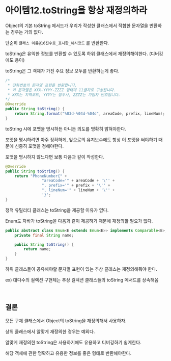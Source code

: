 # 아이템12.toString을 항상 재정의하라

Object의 기본 toString 메서드가 우리가 작성한 클래스에서 적합한 문자열을 반환하는 경우는 거의 없다.

단순히 `클래스 이름@16진수로_표시한_해시코드`  를 반환한다.

toString은 유익한 정보를 반환할 수 있도록 하위 클래스에서 재정의해야한다. (디버깅에도 용이)

toString은 그 객체가 가진 주요 정보 모두를 반환하는게 좋다.

```java
/*
 * 전화번호의 문자열 표현을 반환합니다.
 * 이 문자열은 XXX-YYYY-ZZZZ 형태의 11글자로 구성됩니다.
 * XXX는 지역코드, YYYY는 접두사, ZZZZ는 가입자 번호입니다.
*/
@Override
public String toString() {
    return String.format("%03d-%04d-%04d", areaCode, prefix, lineNum);
}
```

toString 시에 포맷을 명시하든 아니든 의도를 명확히 밝혀야한다.

포맷을 명시하려면 아주 정확하게, 앞으로의 유지보수에도 항상 이 포맷을 써야하기 때문에 신중히 포맷을 정해야한다.

포맷을 명시하지 않느다면 보통 다음과 같이 작성한다.

```java
@Override
public String toString() {
    return "PhoneNumber{" +
                "areaCode='" + areaCode + '\'' +
                ", prefix='" + prefix + '\'' +
                ", lineNum='" + lineNum + '\'' +
                '}';
}
```

정적 유틸리티 클래스는 toString을 제공할 이유가 없다.

Enum도 자바가 toString을 다음과 같이 제공하기 때문에 재정의할 필요가 없다.

```java
public abstract class Enum<E extends Enum<E>> implements Comparable<E>, Serializable {
    private final String name;

    public String toString() {
        return name;
    }
}
```

하위 클래스들이 공유해야할 문자열 표현이 있는 추상 클래스는 재정의해줘야 한다.

ex) 대다수의 컬렉션 구현체는 추상 컬렉션 클래스들의 toString 메서드를 상속해씀

<br>

## 결론

모든 구체 클래스에서 Object의 toString을 재정의해서 사용하자.

상위 클래스에서 알맞게 재정의한 경우는 예외다.

알맞게 재정의한 toString은 사용하기에도 유용하고 디버깅하기 쉽게한다.

해당 객체에 관한 명확하고 유용한 정보를 좋은 형태로 반환해야한다.